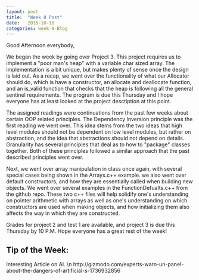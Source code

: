 ```yaml
---
layout: post
title:  "Week 8 Post"
date:   2015-10-18
categories: week-8-Blog
---
```

Good Afternoon everybody,

We began the week by going over Project 3. This project requires us to implement a "poor man's heap" with a variable char
sized array. The implementation is a bit unique, but makes plenty of sense once the design is laid out. As a recap, we went over the functionality of what our Allocator should do, which is have a constructor, an allocate and deallocate function, and an is_valid function that checks that the heap is following all the general sentinel requirements. The program is due this Thursday and I hope everyone has at least looked at the project desctiption at this point.

The assigned readings were continuations from the past few weeks about certain OOP related principles. The Dependency Inversion principle was the first reading we went over. This idea stems from the two ideas that high level modules should not be dependent on low level modules, but rather on abstraction, and the idea that abstractions should not depend on details. Granularity has several principles that deal as to how to "package" classes together. Both of these principles followed a similar approach that the past described principles went over.

Next, we went over array manipulation in class once again, with several special cases being shown in the Arrays.c++ example.     we also went over default constructors, and how they are essentially called when building new objects. We went over several examples in the FunctionDefualts.c++ from the github repo. These two c++ files will help solidify one's understanding on pointer arithmetic with arrays as well as one's understanding on which constructors are used when making objects, and how initializing them also affects the way in which they are constructed.

Grades for project 2 and test 1 are available, and project 3 is due this Thursday by 10 P.M. Hope everyone has a great rest of the week!

<h2>Tip of the Week: </h2>
Interesting Article on AI. \n
http://gizmodo.com/experts-warn-un-panel-about-the-dangers-of-artificial-s-1736932856
